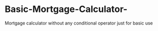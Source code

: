 # Basic-Mortgage-Calculator-
Mortgage calculator without any conditional operator just for basic use
